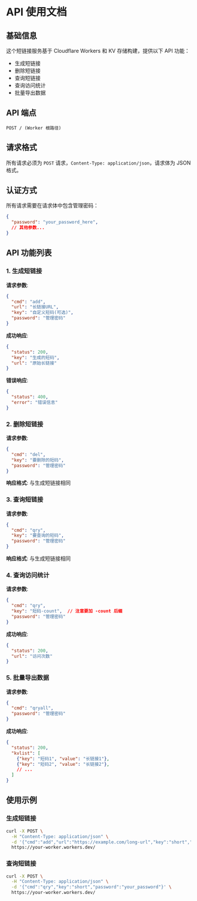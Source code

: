 # API 使用文档

## 基础信息

这个短链接服务基于 Cloudflare Workers 和 KV 存储构建，提供以下 API 功能：

- 生成短链接
- 删除短链接
- 查询短链接
- 查询访问统计
- 批量导出数据

## API 端点

```
POST / (Worker 根路径)
```

## 请求格式

所有请求必须为 `POST` 请求，`Content-Type: application/json`，请求体为 JSON 格式。

## 认证方式

所有请求需要在请求体中包含管理密码：

```json
{
  "password": "your_password_here",
  // 其他参数...
}
```

## API 功能列表

### 1. 生成短链接

**请求参数**:
```json
{
  "cmd": "add",
  "url": "长链接URL",
  "key": "自定义短码(可选)",
  "password": "管理密码"
}
```

**成功响应**:
```json
{
  "status": 200,
  "key": "生成的短码",
  "url": "原始长链接"
}
```

**错误响应**:
```json
{
  "status": 400,
  "error": "错误信息"
}
```

### 2. 删除短链接

**请求参数**:
```json
{
  "cmd": "del",
  "key": "要删除的短码",
  "password": "管理密码"
}
```

**响应格式**:
与生成短链接相同

### 3. 查询短链接

**请求参数**:
```json
{
  "cmd": "qry",
  "key": "要查询的短码",
  "password": "管理密码"
}
```

**响应格式**:
与生成短链接相同

### 4. 查询访问统计

**请求参数**:
```json
{
  "cmd": "qry",
  "key": "短码-count",  // 注意要加 -count 后缀
  "password": "管理密码"
}
```

**成功响应**:
```json
{
  "status": 200,
  "url": "访问次数"
}
```

### 5. 批量导出数据

**请求参数**:
```json
{
  "cmd": "qryall",
  "password": "管理密码"
}
```

**成功响应**:
```json
{
  "status": 200,
  "kvlist": [
    {"key": "短码1", "value": "长链接1"},
    {"key": "短码2", "value": "长链接2"},
    // ...
  ]
}
```

## 使用示例

### 生成短链接
```bash
curl -X POST \
  -H "Content-Type: application/json" \
  -d '{"cmd":"add","url":"https://example.com/long-url","key":"short","password":"your_password"}' \
  https://your-worker.workers.dev/
```

### 查询短链接
```bash
curl -X POST \
  -H "Content-Type: application/json" \
  -d '{"cmd":"qry","key":"short","password":"your_password"}' \
  https://your-worker.workers.dev/
```
